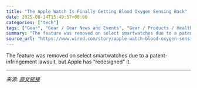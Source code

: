 ```yaml
---
title: "The Apple Watch Is Finally Getting Blood Oxygen Sensing Back"
date: 2025-08-14T15:49:57+08:00
categories: ["tech"]
tags: ["Gear", "Gear / Gear News and Events", "Gear / Products / Health and Fitness", "Shopping", "smartwatches", "Apple Watch", "apple", "Wearables", "Back for Blood"]
summary: "The feature was removed on select smartwatches due to a patent-infringement lawsuit, but Apple has “redesigned” it."
source_url: "https://www.wired.com/story/apple-watch-blood-oxygen-sensing-is-back/"
---
```


The feature was removed on select smartwatches due to a patent-infringement lawsuit, but Apple has “redesigned” it.

---

*来源: [原文链接](https://www.wired.com/story/apple-watch-blood-oxygen-sensing-is-back/)*
